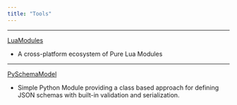 ```yaml
---
title: "Tools"
---
```


---

[LuaModules](https://github.com/intxparts/LuaModules)

- A cross-platform ecosystem of Pure Lua Modules

---

[PySchemaModel](https://github.com/intxparts/PySchemaModel)

- Simple Python Module providing a class based approach for defining JSON schemas with built-in validation and serialization.

